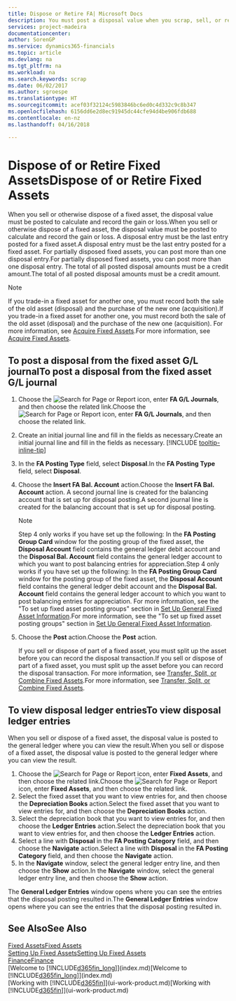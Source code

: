 ```yaml
---
title: Dispose or Retire FA| Microsoft Docs
description: You must post a disposal value when you scrap, sell, or retire a fixed asset.
services: project-madeira
documentationcenter: 
author: SorenGP
ms.service: dynamics365-financials
ms.topic: article
ms.devlang: na
ms.tgt_pltfrm: na
ms.workload: na
ms.search.keywords: scrap
ms.date: 06/02/2017
ms.author: sgroespe
ms.translationtype: HT
ms.sourcegitcommit: acef03f32124c5983846bc6ed0c4d332c9c8b347
ms.openlocfilehash: 6156dd6e2d8ec91945dc44cfe94d4be906fdb688
ms.contentlocale: en-nz
ms.lasthandoff: 04/16/2018

---
```

# <a name="dispose-of-or-retire-fixed-assets"></a><span data-ttu-id="15e01-103">Dispose of or Retire Fixed Assets</span><span class="sxs-lookup"><span data-stu-id="15e01-103">Dispose of or Retire Fixed Assets</span></span>
<span data-ttu-id="15e01-104">When you sell or otherwise dispose of a fixed asset, the disposal value must be posted to calculate and record the gain or loss.</span><span class="sxs-lookup"><span data-stu-id="15e01-104">When you sell or otherwise dispose of a fixed asset, the disposal value must be posted to calculate and record the gain or loss.</span></span> <span data-ttu-id="15e01-105">A disposal entry must be the last entry posted for a fixed asset.</span><span class="sxs-lookup"><span data-stu-id="15e01-105">A disposal entry must be the last entry posted for a fixed asset.</span></span> <span data-ttu-id="15e01-106">For partially disposed fixed assets, you can post more than one disposal entry.</span><span class="sxs-lookup"><span data-stu-id="15e01-106">For partially disposed fixed assets, you can post more than one disposal entry.</span></span> <span data-ttu-id="15e01-107">The total of all posted disposal amounts must be a credit amount.</span><span class="sxs-lookup"><span data-stu-id="15e01-107">The total of all posted disposal amounts must be a credit amount.</span></span>  

> [!NOTE]  
>   <span data-ttu-id="15e01-108">If you trade-in a fixed asset for another one, you must record both the sale of the old asset (disposal) and the purchase of the new one (acquisition).</span><span class="sxs-lookup"><span data-stu-id="15e01-108">If you trade-in a fixed asset for another one, you must record both the sale of the old asset (disposal) and the purchase of the new one (acquisition).</span></span> <span data-ttu-id="15e01-109">For more information, see [Acquire Fixed Assets](fa-how-acquire.md).</span><span class="sxs-lookup"><span data-stu-id="15e01-109">For more information, see [Acquire Fixed Assets](fa-how-acquire.md).</span></span>  

## <a name="to-post-a-disposal-from-the-fixed-asset-gl-journal"></a><span data-ttu-id="15e01-110">To post a disposal from the fixed asset G/L journal</span><span class="sxs-lookup"><span data-stu-id="15e01-110">To post a disposal from the fixed asset G/L journal</span></span>
1. <span data-ttu-id="15e01-111">Choose the ![Search for Page or Report](media/ui-search/search_small.png "Search for Page or Report icon") icon, enter **FA G/L Journals**, and then choose the related link.</span><span class="sxs-lookup"><span data-stu-id="15e01-111">Choose the ![Search for Page or Report](media/ui-search/search_small.png "Search for Page or Report icon") icon, enter **FA G/L Journals**, and then choose the related link.</span></span>  
2. <span data-ttu-id="15e01-112">Create an initial journal line and fill in the fields as necessary.</span><span class="sxs-lookup"><span data-stu-id="15e01-112">Create an initial journal line and fill in the fields as necessary.</span></span> [!INCLUDE [tooltip-inline-tip](includes/tooltip-inline-tip_md.md)]  
3. <span data-ttu-id="15e01-113">In the **FA Posting Type** field, select **Disposal**.</span><span class="sxs-lookup"><span data-stu-id="15e01-113">In the **FA Posting Type** field, select **Disposal**.</span></span>  
4. <span data-ttu-id="15e01-114">Choose the **Insert FA Bal. Account** action.</span><span class="sxs-lookup"><span data-stu-id="15e01-114">Choose the **Insert FA Bal. Account** action.</span></span> <span data-ttu-id="15e01-115">A second journal line is created for the balancing account that is set up for disposal posting.</span><span class="sxs-lookup"><span data-stu-id="15e01-115">A second journal line is created for the balancing account that is set up for disposal posting.</span></span>  

    > [!NOTE]  
   >   <span data-ttu-id="15e01-116">Step 4 only works if you have set up the following: In the **FA Posting Group Card** window for the posting group of the fixed asset, the **Disposal Account** field contains the general ledger debit account and the **Disposal Bal. Account** field contains the general ledger account to which you want to post balancing entries for appreciation.</span><span class="sxs-lookup"><span data-stu-id="15e01-116">Step 4 only works if you have set up the following: In the **FA Posting Group Card** window for the posting group of the fixed asset, the **Disposal Account** field contains the general ledger debit account and the **Disposal Bal. Account** field contains the general ledger account to which you want to post balancing entries for appreciation.</span></span> <span data-ttu-id="15e01-117">For more information, see the "To set up fixed asset posting groups" section in [Set Up General Fixed Asset Information](fa-how-setup-general.md).</span><span class="sxs-lookup"><span data-stu-id="15e01-117">For more information, see the "To set up fixed asset posting groups" section in [Set Up General Fixed Asset Information](fa-how-setup-general.md).</span></span>  
5. <span data-ttu-id="15e01-118">Choose the **Post** action.</span><span class="sxs-lookup"><span data-stu-id="15e01-118">Choose the **Post** action.</span></span>  

    <span data-ttu-id="15e01-119">If you sell or dispose of part of a fixed asset, you must split up the asset before you can record the disposal transaction.</span><span class="sxs-lookup"><span data-stu-id="15e01-119">If you sell or dispose of part of a fixed asset, you must split up the asset before you can record the disposal transaction.</span></span> <span data-ttu-id="15e01-120">For more information, see [Transfer, Split, or Combine Fixed Assets](fa-how-trans-split-combine.md).</span><span class="sxs-lookup"><span data-stu-id="15e01-120">For more information, see [Transfer, Split, or Combine Fixed Assets](fa-how-trans-split-combine.md).</span></span>  

## <a name="to-view-disposal-ledger-entries"></a><span data-ttu-id="15e01-121">To view disposal ledger entries</span><span class="sxs-lookup"><span data-stu-id="15e01-121">To view disposal ledger entries</span></span>
<span data-ttu-id="15e01-122">When you sell or dispose of a fixed asset, the disposal value is posted to the general ledger where you can view the result.</span><span class="sxs-lookup"><span data-stu-id="15e01-122">When you sell or dispose of a fixed asset, the disposal value is posted to the general ledger where you can view the result.</span></span>  

1. <span data-ttu-id="15e01-123">Choose the ![Search for Page or Report](media/ui-search/search_small.png "Search for Page or Report icon") icon, enter **Fixed Assets**, and then choose the related link.</span><span class="sxs-lookup"><span data-stu-id="15e01-123">Choose the ![Search for Page or Report](media/ui-search/search_small.png "Search for Page or Report icon") icon, enter **Fixed Assets**, and then choose the related link.</span></span>  
2. <span data-ttu-id="15e01-124">Select the fixed asset that you want to view entries for, and then choose the **Depreciation Books** action.</span><span class="sxs-lookup"><span data-stu-id="15e01-124">Select the fixed asset that you want to view entries for, and then choose the **Depreciation Books** action.</span></span>  
3. <span data-ttu-id="15e01-125">Select the depreciation book that you want to view entries for, and then choose the **Ledger Entries** action.</span><span class="sxs-lookup"><span data-stu-id="15e01-125">Select the depreciation book that you want to view entries for, and then choose the **Ledger Entries** action.</span></span>  
4. <span data-ttu-id="15e01-126">Select a line with **Disposal** in the **FA Posting Category** field, and then choose the **Navigate** action.</span><span class="sxs-lookup"><span data-stu-id="15e01-126">Select a line with **Disposal** in the **FA Posting Category** field, and then choose the **Navigate** action.</span></span>  
5. <span data-ttu-id="15e01-127">In the **Navigate** window, select the general ledger entry line, and then choose the **Show** action.</span><span class="sxs-lookup"><span data-stu-id="15e01-127">In the **Navigate** window, select the general ledger entry line, and then choose the **Show** action.</span></span>  

<span data-ttu-id="15e01-128">The **General Ledger Entries** window opens where you can see the entries that the disposal posting resulted in.</span><span class="sxs-lookup"><span data-stu-id="15e01-128">The **General Ledger Entries** window opens where you can see the entries that the disposal posting resulted in.</span></span>  

## <a name="see-also"></a><span data-ttu-id="15e01-129">See Also</span><span class="sxs-lookup"><span data-stu-id="15e01-129">See Also</span></span>
[<span data-ttu-id="15e01-130">Fixed Assets</span><span class="sxs-lookup"><span data-stu-id="15e01-130">Fixed Assets</span></span>](fa-manage.md)  
[<span data-ttu-id="15e01-131">Setting Up Fixed Assets</span><span class="sxs-lookup"><span data-stu-id="15e01-131">Setting Up Fixed Assets</span></span>](fa-setup.md)  
[<span data-ttu-id="15e01-132">Finance</span><span class="sxs-lookup"><span data-stu-id="15e01-132">Finance</span></span>](finance.md)  
<span data-ttu-id="15e01-133">[Welcome to [!INCLUDE[d365fin_long](includes/d365fin_long_md.md)]](index.md)</span><span class="sxs-lookup"><span data-stu-id="15e01-133">[Welcome to [!INCLUDE[d365fin_long](includes/d365fin_long_md.md)]](index.md)</span></span>  
<span data-ttu-id="15e01-134">[Working with [!INCLUDE[d365fin](includes/d365fin_md.md)]](ui-work-product.md)</span><span class="sxs-lookup"><span data-stu-id="15e01-134">[Working with [!INCLUDE[d365fin](includes/d365fin_md.md)]](ui-work-product.md)</span></span>

